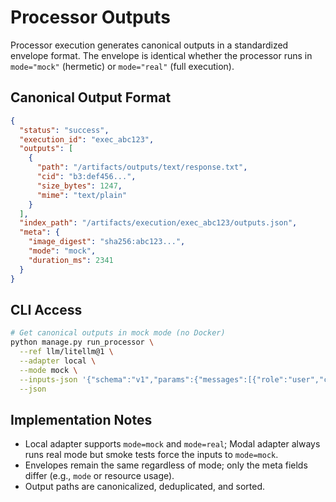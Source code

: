 # Processor Outputs

Processor execution generates canonical outputs in a standardized envelope format. The envelope is identical whether the processor runs in `mode="mock"` (hermetic) or `mode="real"` (full execution).

## Canonical Output Format

```json
{
  "status": "success",
  "execution_id": "exec_abc123",
  "outputs": [
    {
      "path": "/artifacts/outputs/text/response.txt",
      "cid": "b3:def456...",
      "size_bytes": 1247,
      "mime": "text/plain"
    }
  ],
  "index_path": "/artifacts/execution/exec_abc123/outputs.json",
  "meta": {
    "image_digest": "sha256:abc123...",
    "mode": "mock",
    "duration_ms": 2341
  }
}
```

## CLI Access

```bash
# Get canonical outputs in mock mode (no Docker)
python manage.py run_processor \
  --ref llm/litellm@1 \
  --adapter local \
  --mode mock \
  --inputs-json '{"schema":"v1","params":{"messages":[{"role":"user","content":"Hello"}]}}' \
  --json
```

## Implementation Notes

- Local adapter supports `mode=mock` and `mode=real`; Modal adapter always runs real mode but smoke tests force the inputs to `mode=mock`.
- Envelopes remain the same regardless of mode; only the meta fields differ (e.g., `mode` or resource usage).
- Output paths are canonicalized, deduplicated, and sorted.
